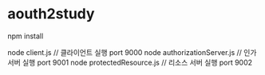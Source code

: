 # aouth2study

npm install 

node client.js   // 클라이언트 실행 port 9000
node authorizationServer.js    // 인가 서버 실행 port 9001
node protectedResource.js // 리소스 서버 실행 port 9002
